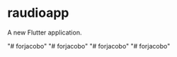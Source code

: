 # raudioapp

A new Flutter application.

"# forjacobo" 
"# forjacobo" 
"# forjacobo" 
"# forjacobo" 
